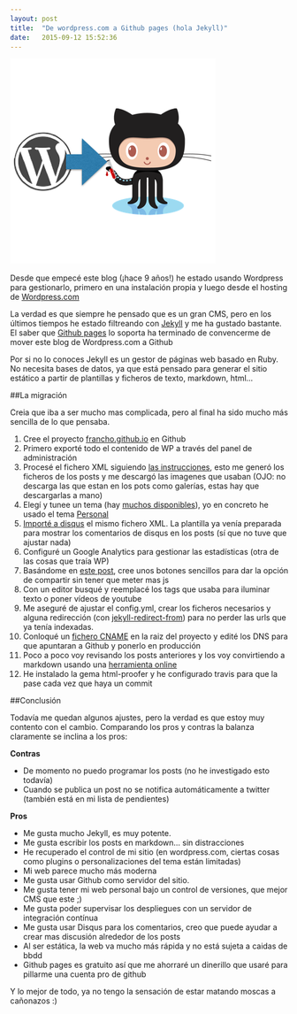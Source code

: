 ```yaml
---
layout: post
title:  "De wordpress.com a Github pages (hola Jekyll)"
date:   2015-09-12 15:52:36
---
```

![migrar wordpress.com a jekyll](/assets/wp-to-jekyll.png)

Desde que empecé este blog (¡hace 9 años!) he estado usando Wordpress para gestionarlo, primero en una instalación propia y luego desde el hosting de [Wordpress.com](http://wordpress.com)

La verdad es que siempre he pensado que es un gran CMS, pero en los últimos tiempos he estado filtreando con [Jekyll](https://jekyllrb.com/) y me ha gustado bastante. El saber que [Github pages](https://pages.github.com/) lo soporta ha terminado de convencerme de mover este blog de Wordpress.com a Github

Por si no lo conoces Jekyll es un gestor de páginas web basado en Ruby. No necesita bases de datos, ya que está pensado para generar el sitio estático a partir de plantillas y ficheros de texto, markdown, html...

##La migración

Creia que iba a ser mucho mas complicada, pero al final ha sido mucho más sencilla de lo que pensaba.

1. Cree el proyecto [francho.github.io](https://github.com/francho/francho.github.io) en Github
2. Primero exporté todo el contenido de WP a través del panel de administración
3. Procesé el fichero XML siguiendo [las instrucciones](http://import.jekyllrb.com/docs/wordpressdotcom/), esto me generó los ficheros de los posts y me descargó las imagenes que usaban (OJO: no descarga las que estan en los pots como galerías, estas hay que descargarlas a mano)
4. Elegí y tunee un tema (hay [muchos disponibles](http://jekyllthemes.org/)), yo en concreto he usado el tema [Personal](https://github.com/PanosSakkos/personal-jekyll-theme)
5. [Importé a disqus](https://help.disqus.com/customer/portal/articles/466255-importing-comments-from-wordpress) el mismo fichero XML. La plantilla ya venía preparada para mostrar los comentarios de disqus en los posts (sí que no tuve que ajustar nada)
6. Configuré un Google Analytics para gestionar las estadísticas (otra de las cosas que traía WP)
7. Basándome en [este post](http://codingtips.kanishkkunal.in/share-buttons-jekyll/), cree unos botones sencillos para dar la opción de compartir sin tener que meter mas js
8. Con un editor busqué y reemplacé los tags que usaba para iluminar texto o poner vídeos de youtube
9. Me aseguré de ajustar el config.yml, crear los ficheros necesarios y alguna redirección (con [jekyll-redirect-from](https://github.com/jekyll/jekyll-redirect-from)) para no perder las urls que ya tenía indexadas.
10. Conloqué un [fichero CNAME](https://help.github.com/articles/adding-a-cname-file-to-your-repository/) en la raiz del proyecto y edité los DNS para que apuntaran a Github y ponerlo en producción
11. Poco a poco voy revisando los posts anteriores y los voy convirtiendo a markdown usando una [herramienta online](http://domchristie.github.io/to-markdown/)
12. He instalado la gema html-proofer y he configurado travis para que la pase cada vez que haya un commit

##Conclusión

Todavía me quedan algunos ajustes, pero la verdad es que estoy muy contento con el cambio. Comparando los pros y contras la balanza claramente se inclina a los pros:

**Contras**

- De momento no puedo programar los posts (no he investigado esto todavía)
- Cuando se publica un post no se notifica automáticamente a twitter (también está en mi lista de pendientes)

**Pros**

- Me gusta mucho Jekyll, es muy potente.
- Me gusta escribir los posts en markdown... sin distracciones
- He recuperado el control de mi sitio (en wordpress.com, ciertas cosas como plugins o personalizaciones del tema están limitadas)
- Mi web parece mucho más moderna
- Me gusta usar Github como servidor del sitio. 
- Me gusta tener mi web personal bajo un control de versiones, que mejor CMS que este ;) 
- Me gusta poder supervisar los despliegues con un servidor de integración contínua
- Me gusta usar Disqus para los comentarios, creo que puede ayudar a crear mas discusión alrededor de los posts
- Al ser estática, la web va mucho más rápida y no está sujeta a caidas de bbdd
- Github pages es gratuito así que me ahorraré un dinerillo que usaré para pillarme una cuenta pro de github
 
Y lo mejor de todo, ya no tengo la sensación de estar matando moscas a cañonazos :)
